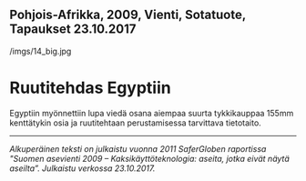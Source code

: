 Pohjois-Afrikka, 2009, Vienti, Sotatuote, Tapaukset
23.10.2017
-
/imgs/14_big.jpg


# Ruutitehdas Egyptiin

Egyptiin myönnettiin lupa viedä osana aiempaa suurta tykkikauppaa 155mm kenttätykin osia ja ruutitehtaan perustamisessa tarvittava tietotaito.

***

*Alkuperäinen teksti on julkaistu vuonna 2011 SaferGloben raportissa "Suomen asevienti 2009 – Kaksikäyttöteknologia: aseita, jotka eivät näytä aseilta”.
Julkaistu verkossa 23.10.2017.*